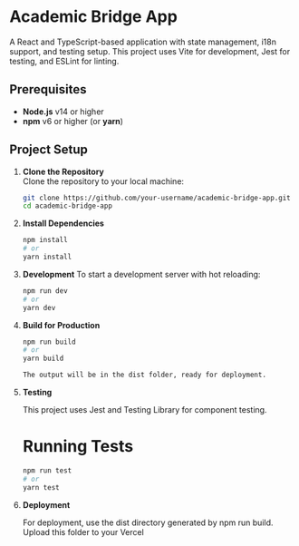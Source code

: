 # Academic Bridge App

A React and TypeScript-based application with state management, i18n support, and testing setup. This project uses Vite for development, Jest for testing, and ESLint for linting.

## Prerequisites

- **Node.js** v14 or higher
- **npm** v6 or higher (or **yarn**)

## Project Setup

1. **Clone the Repository**  
   Clone the repository to your local machine:
   ```bash
   git clone https://github.com/your-username/academic-bridge-app.git
   cd academic-bridge-app

2. **Install Dependencies**
    ```bash
    npm install
    # or
    yarn install

3. **Development**
    To start a development server with hot reloading:
    ```bash
    npm run dev
    # or
    yarn dev

4. **Build for Production**
    ```bash
    npm run build
    # or
    yarn build

    The output will be in the dist folder, ready for deployment.

5. **Testing** 

    This project uses Jest and Testing Library for component testing.

    # Running Tests
    ```bash
    npm run test
    # or
    yarn test

6. **Deployment**

    For deployment, use the dist directory generated by npm run build. Upload this folder to your Vercel
